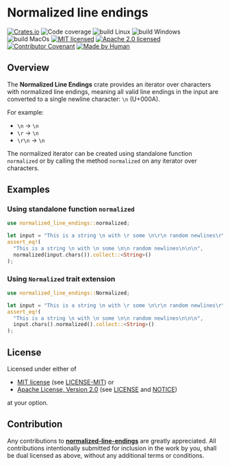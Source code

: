 # Normalized line endings

[![Crates.io][crates-badge]][crates-url]
![Code coverage][coverage-badge]
![build Linux][build-badge-linux]
![build Windows][build-badge-windows]
![build MacOs][build-badge-macos]
[![MIT licensed][mit-badge]][mit-license-url]
[![Apache 2.0 licensed][apache-badge]][apache-license-url]
[![Contributor Covenant][cc-badge]][cc-url]
[![Made by Human][mbh-badge]][cc-url]

[crates-badge]: https://img.shields.io/crates/v/normalized-line-endings.svg
[crates-url]: https://crates.io/crates/normalized-line-endings
[mit-badge]: https://img.shields.io/badge/License-MIT-blue.svg
[mit-url]: https://opensource.org/licenses/MIT
[mit-license-url]: https://github.com/EngosSoftware/normalized-line-endings/blob/main/LICENSE-MIT
[apache-badge]: https://img.shields.io/badge/License-Apache%202.0-blue.svg
[apache-url]: https://www.apache.org/licenses/LICENSE-2.0
[apache-license-url]: https://github.com/EngosSoftware/normalized-line-endings/blob/main/LICENSE
[apache-notice-url]: https://github.com/EngosSoftware/normalized-line-endings/blob/main/NOTICE
[build-badge-linux]: https://github.com/EngosSoftware/normalized-line-endings/actions/workflows/build-linux.yml/badge.svg
[build-badge-windows]: https://github.com/EngosSoftware/normalized-line-endings/actions/workflows/build-windows.yml/badge.svg
[build-badge-macos]: https://github.com/EngosSoftware/normalized-line-endings/actions/workflows/build-macos.yml/badge.svg
[coverage-badge]: https://img.shields.io/badge/Code%20coverage-100%25-green.svg
[cc-badge]: https://img.shields.io/badge/Contributor%20Covenant-2.1-4baaaa.svg
[cc-url]: https://github.com/EngosSoftware/normalized-line-endings/blob/main/CODE_OF_CONDUCT.md
[mbh-badge]: https://img.shields.io/badge/Made_by-HUMAN-d35400.svg
[repository-url]: https://github.com/EngosSoftware/normalized-line-endings

## Overview

The **Normalized Line Endings** crate provides an iterator over characters
with normalized line endings, meaning all valid line endings in the input
are converted to a single newline character: `\n` (U+000A).

For example:
- `\n` → `\n`
- `\r` → `\n`
- `\r\n` → `\n`
 
The normalized iterator can be created using standalone function `normalized`
or by calling the method `normalized` on any iterator over characters.

## Examples

### Using standalone function `normalized`

```Rust
use normalized_line_endings::normalized;

let input = "This is a string \n with \r some \n\r\n random newlines\r\r\n\n";
assert_eq!(
  "This is a string \n with \n some \n\n random newlines\n\n\n",
  normalized(input.chars()).collect::<String>()
);
```

### Using `Normalized` trait extension

```Rust
use normalized_line_endings::Normalized;

let input = "This is a string \n with \r some \n\r\n random newlines\r\r\n\n";
assert_eq!(
  "This is a string \n with \n some \n\n random newlines\n\n\n",
  input.chars().normalized().collect::<String>()
);
```

## License

Licensed under either of

- [MIT license][mit-url] (see [LICENSE-MIT][mit-license-url]) or
- [Apache License, Version 2.0][apache-url] (see [LICENSE][apache-license-url] and [NOTICE][apache-notice-url])

at your option.

## Contribution

Any contributions to [**normalized-line-endings**][repository-url] are greatly appreciated.
All contributions intentionally submitted for inclusion in the work by you,
shall be dual licensed as above, without any additional terms or conditions.
